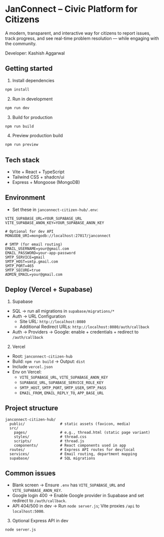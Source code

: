 # JanConnect – Civic Platform for Citizens

A modern, transparent, and interactive way for citizens to report issues, track progress, and see real-time problem resolution — while engaging with the community.

Developer: Kashish Aggarwal

## Getting started

1. Install dependencies
```bash
npm install
```

2. Run in development
```bash
npm run dev
```

3. Build for production
```bash
npm run build
```

4. Preview production build
```bash
npm run preview
```

## Tech stack
- Vite + React + TypeScript
- Tailwind CSS + shadcn/ui
- Express + Mongoose (MongoDB)

## Environment
- Set these in `janconnect-citizen-hub/.env`:
```
VITE_SUPABASE_URL=YOUR_SUPABASE_URL
VITE_SUPABASE_ANON_KEY=YOUR_SUPABASE_ANON_KEY

# Optional for dev API
MONGODB_URI=mongodb://localhost:27017/janconnect

# SMTP (for email routing)
EMAIL_USERNAME=your@gmail.com
EMAIL_PASSWORD=your-app-password
SMTP_SERVICE=gmail
SMTP_HOST=smtp.gmail.com
SMTP_PORT=465
SMTP_SECURE=true
ADMIN_EMAIL=your@gmail.com
```

## Deploy (Vercel + Supabase)

1) Supabase
- SQL → run all migrations in `supabase/migrations/*`
- Auth → URL Configuration
  - Site URL: `http://localhost:8080`
  - Additional Redirect URLs: `http://localhost:8080/auth/callback`
- Auth → Providers → Google: enable + credentials + redirect to `/auth/callback`

2) Vercel
- Root: `janconnect-citizen-hub`
- Build: `npm run build` → Output: `dist`
- Include `vercel.json`
- Env on Vercel:
  - `VITE_SUPABASE_URL`, `VITE_SUPABASE_ANON_KEY`
  - `SUPABASE_URL`, `SUPABASE_SERVICE_ROLE_KEY`
  - `SMTP_HOST`, `SMTP_PORT`, `SMTP_USER`, `SMTP_PASS`
  - `EMAIL_FROM`, `EMAIL_REPLY_TO`, `APP_BASE_URL`

## Project structure

```
janconnect-citizen-hub/
  public/                # static assets (favicon, media)
  src/
    pages/               # e.g., thread.html (static page variant)
    styles/              # thread.css
    scripts/             # thread.js
    components/          # React components used in app
  routes/                # Express API routes for dev/local
  services/              # Email routing, department mapping
  supabase/              # SQL migrations
```

## Common issues
- Blank screen → Ensure `.env` has `VITE_SUPABASE_URL` and `VITE_SUPABASE_ANON_KEY`.
- Google login 400 → Enable Google provider in Supabase and set redirect to `/auth/callback`.
- API 404/500 in dev → Run `node server.js`; Vite proxies `/api` to `localhost:5000`.


3) Optional Express API in dev
```
node server.js
```
